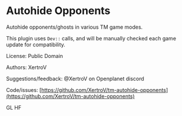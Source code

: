 # Autohide Opponents

Autohide opponents/ghosts in various TM game modes.

This plugin uses `Dev::` calls, and will be manually checked each game update for compatibility.

License: Public Domain

Authors: XertroV

Suggestions/feedback: @XertroV on Openplanet discord

Code/issues: [https://github.com/XertroV/tm-autohide-opponents](https://github.com/XertroV/tm-autohide-opponents)

GL HF
